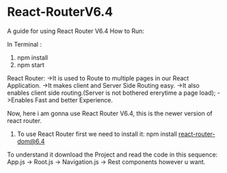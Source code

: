 # React-RouterV6.4
A guide for using React Router V6.4
How to Run:

In Terminal :

1. npm install
2. npm start

React Router:
  ->It is used to Route to multiple pages in our React Application.
  ->It makes client and Server Side Routing easy.
  ->It also enables client side routing.(Server is not bothered ererytime a page load);
  ->Enables Fast and better Experience.

Now, here i am gonna use React Router V6.4, this is the newer version of react router.

1. To use React Router first we need to install it:
          npm install react-router-dom@6.4

To understand it download the Project and read the code in this sequence:
App.js -> Root.js -> Navigation.js -> Rest components however u want.
